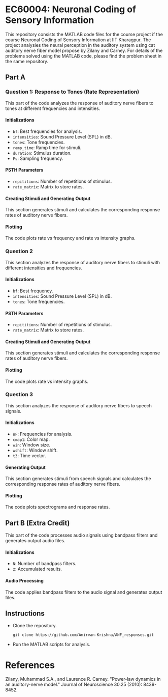 # EC60004: Neuronal Coding of Sensory Information 

 This repository consists the MATLAB code files for the course project if the course Neuronal Coding of Sensory Information at IIT Kharagpur. The project analysies the neural perception in the auditory system using cat auditory nerve fiber model propose by Zilany and Carney. For details of the problems solved using the MATLAB code, please find the problem sheet in the same repository.

## Part A

### Question 1: Response to Tones (Rate Representation)

This part of the code analyzes the response of auditory nerve fibers to tones at different frequencies and intensities.

#### Initializations

- `bf`: Best frequencies for analysis.
- `intensities`: Sound Pressure Level (SPL) in dB.
- `tones`: Tone frequencies.
- `ramp_time`: Ramp time for stimuli.
- `duration`: Stimulus duration.
- `Fs`: Sampling frequency.

#### PSTH Parameters

- `repititions`: Number of repetitions of stimulus.
- `rate_matrix`: Matrix to store rates.

#### Creating Stimuli and Generating Output

This section generates stimuli and calculates the corresponding response rates of auditory nerve fibers.

#### Plotting

The code plots rate vs frequency and rate vs intensity graphs.

### Question 2

This section analyzes the response of auditory nerve fibers to stimuli with different intensities and frequencies.

#### Initializations

- `bf`: Best frequency.
- `intensities`: Sound Pressure Level (SPL) in dB.
- `tones`: Tone frequencies.

#### PSTH Parameters

- `repititions`: Number of repetitions of stimulus.
- `rate_matrix`: Matrix to store rates.

#### Creating Stimuli and Generating Output

This section generates stimuli and calculates the corresponding response rates of auditory nerve fibers.

#### Plotting

The code plots rate vs intensity graphs.

### Question 3

This section analyzes the response of auditory nerve fibers to speech signals.

#### Initializations

- `nF`: Frequencies for analysis.
- `cmap1`: Color map.
- `win`: Window size.
- `wshift`: Window shift.
- `t3`: Time vector.

#### Generating Output

This section generates stimuli from speech signals and calculates the corresponding response rates of auditory nerve fibers.

#### Plotting

The code plots spectrograms and response rates.

## Part B (Extra Credit)

This part of the code processes audio signals using bandpass filters and generates output audio files.

#### Initializations

- `N`: Number of bandpass filters.
- `z`: Accumulated results.

#### Audio Processing

The code applies bandpass filters to the audio signal and generates output files.

## Instructions

- Clone the repository.
  ```
  git clone https://github.com/Anirvan-Krishna/ANF_responses.git
  ```
- Run the MATLAB scripts for analysis.

# References
Zilany, Muhammad S.A., and Laurence R. Carney. "Power-law dynamics in an auditory-nerve model." Journal of Neuroscience 30.25 (2010): 8439-8452.

